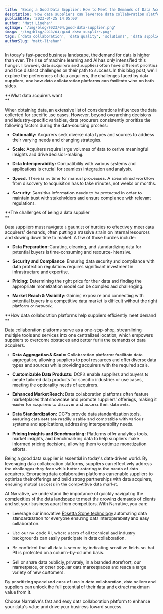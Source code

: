 ```yaml
---
title: 'Being a Good Data Supplier: How to Meet the Demands of Data Acquirers'
description: 'How data suppliers can leverage data collaboration platforms to maximize the value of their data and meet the demands of data buyers.'
publishDate: '2023-04-25 14:05:00'
author: 'Matt Linehan'
ogImage: '/img/blog/2023/04/good-data-supplier.png'
image: '/img/blog/2023/04/good-data-supplier.png'
tags: ['data collaboration', 'data quality', 'solutions', 'data supplier']
authorSlug: 'matt-linehan'
---
```

In today's fast-paced business landscape, the demand for data is higher than ever. The rise of machine learning and AI has only intensified this hunger. However, data acquirers and suppliers often have different priorities and face distinct challenges on their path to success. In this blog post, we'll explore the preferences of data acquirers, the challenges faced by data suppliers, and how data collaboration platforms can facilitate wins on both sides.

**What data acquirers want  
**

When obtaining data, an extensive list of considerations influences the data collected for specific use cases. However, beyond overarching decisions and industry-specific variables, data procurers consistently prioritize the following factors during the data-sourcing process:

*   **Optionality:** Acquirers seek diverse data types and sources to address their varying needs and changing strategies.  
      
    
*   **Scale:** Acquirers require large volumes of data to derive meaningful insights and drive decision-making.  
      
    
*   **Data Interoperability:** Compatibility with various systems and applications is crucial for seamless integration and analysis.

*   **Speed:** There is no time for manual processes. A streamlined workflow from discovery to acquisition has to take minutes, not weeks or months.

*   **Security:** Sensitive information needs to be protected in order to maintain trust with stakeholders and ensure compliance with relevant regulations.

**The challenges of being a data supplier  
**

Data suppliers must navigate a gauntlet of hurdles to effectively meet data acquirers' demands, often putting a massive strain on internal resources and slowing down time to market. A few of those hurdles include:

*   **Data Preparation:** Curating, cleaning, and standardizing data for potential buyers is time-consuming and resource-intensive.  
      
    
*   **Security and Compliance:** Ensuring data security and compliance with data protection regulations requires significant investment in infrastructure and expertise.  
      
    
*   **Pricing:** Determining the right price for their data and finding the appropriate monetization model can be complex and challenging.  
      
    
*   **Market Reach & Visibility:** Gaining exposure and connecting with potential buyers in a competitive data market is difficult without the right platform or network.

**How data collaboration platforms help suppliers efficiently meet demand  
**

Data collaboration platforms serve as a one-stop-shop, streamlining multiple tools and services into one centralized location, which empowers suppliers to overcome obstacles and better fulfill the demands of data acquirers.

*   **Data Aggregation & Scale:** Collaboration platforms facilitate data aggregation, allowing suppliers to pool resources and offer diverse data types and sources while providing acquirers with the required scale.  
      
    
*   **Customizable Data Products:** DCP’s enable suppliers and buyers to create tailored data products for specific industries or use cases, meeting the optionality needs of acquirers.  
      
    
*   **Enhanced Market Reach:** Data collaboration platforms often feature marketplaces that showcase and promote suppliers' offerings, making it easier for acquirers to discover and access their data sets.  
      
    
*   **Data Standardization:** DCP’s provide data standardization tools, ensuring data sets are readily usable and compatible with various systems and applications, addressing interoperability needs.  
      
    
*   **Pricing Insights and Benchmarking:** Platforms offer analytics tools, market insights, and benchmarking data to help suppliers make informed pricing decisions, allowing them to optimize monetization efforts.

Being a good data supplier is essential in today's data-driven world. By leveraging data collaboration platforms, suppliers can effectively address the challenges they face while better catering to the needs of data acquirers. Embracing data collaboration platforms can enable suppliers to optimize their offerings and build strong partnerships with data acquirers, ensuring mutual success in the competitive data market.  
  
At Narrative, we understand the importance of quickly navigating the complexities of the data landscape to meet the growing demands of clients and set your business apart from competitors. With Narrative, you can:

*   Leverage our innovative [Rosetta Stone technology](/seamlessly-acquire-data-with-rosetta-stone) automating data standardization for everyone ensuring data interoperability and easy collaboration.   
      
    
*   Use our no-code UI, where users of all technical and industry backgrounds can easily participate in data collaboration.   
      
    
*   Be confident that all data is secure by indicating sensitive fields so that PII is protected on a column-by-column basis.  
      
    
*   Sell or share data publicly, privately, in a branded storefront, our marketplace, or other popular data marketplaces and reach a large variety of new customers.

By prioritizing speed and ease of use in data collaboration, data sellers and suppliers can unlock the full potential of their data and extract maximum value from it.

Choose Narrative's fast and easy data collaboration platform to enhance your data's value and drive your business toward success.
